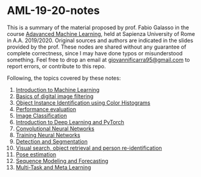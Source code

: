 # AML-19-20-notes

This is a summary of the material proposed by prof. Fabio Galasso in the course [Adavanced Machine
Learning](https://sites.google.com/di.uniroma1.it/aml-19-20/), held at Sapienza University of Rome in A.A. 2019/2020. Original sources and authors are
indicated in the slides provided by the prof.
These nodes are shared without any guarantee of complete correctness, since I may have done
typos or misunderstood something. Feel free to drop an email at giovannificarra95@gmail.com to
report errors, or contribute to this repo.


Following, the topics covered by these notes:
1.  [Introduction to Machine Learning](chapters/intro.tex)
2.  [Basics of digital image filtering](chapters/img_filtering.tex)
3.  [Object Instance Identification using Color Histograms](chapters/histograms.tex)
4.  [Performance evaluation](chapters/evaluation.tex)
5.  [Image Classification](chapters/img_classification.tex)
6.  [Introduction to Deep Learning and PyTorch](chapters/deep_learning.tex)
7.  [Convolutional Neural Networks](chapters/cnn.tex)
8.  [Training Neural Networks](chapters/training-nn.tex)
9.  [Detection and Segmentation](chapters/detection.tex)
10. [Visual search, object retrieval and person re-identification](chapters/visual_search.tex)
11. [Pose estimation](chapters/pose.tex)
12. [Sequence Modeling and Forecasting](chapters/sequence.tex)
13. [Multi-Task and Meta Learning](chapters/multi-meta.tex)
